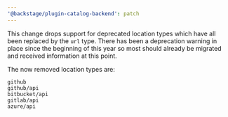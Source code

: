 ```yaml
---
'@backstage/plugin-catalog-backend': patch
---
```


This change drops support for deprecated location types which have all been replaced by the `url` type.
There has been a deprecation warning in place since the beginning of this year so most should already be migrated and received information at this point.

The now removed location types are:

```
github
github/api
bitbucket/api
gitlab/api
azure/api
```
